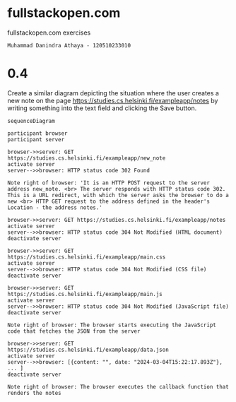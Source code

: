 # fullstackopen.com
fullstackopen.com exercises

    Muhammad Danindra Athaya - 120510233010

# 0.4
Create a similar diagram depicting the situation where the user creates a new note on the page https://studies.cs.helsinki.fi/exampleapp/notes by writing something into the text field and clicking the Save button.
 
    sequenceDiagram

    participant browser
    participant server

    browser->>server: GET https://studies.cs.helsinki.fi/exampleapp/new_note
    activate server
    server-->>browser: HTTP status code 302 Found

    Note right of browser: 'It is an HTTP POST request to the server address new_note. <br> The server responds with HTTP status code 302. This is a URL redirect, with which the server asks the browser to do a new <br> HTTP GET request to the address defined in the header's Location - the address notes.'

    browser->>server: GET https://studies.cs.helsinki.fi/exampleapp/notes
    activate server
    server-->>browser: HTTP status code 304 Not Modified (HTML document)
    deactivate server

    browser->>server: GET https://studies.cs.helsinki.fi/exampleapp/main.css
    activate server
    server-->>browser: HTTP status code 304 Not Modified (CSS file)
    deactivate server

    browser->>server: GET https://studies.cs.helsinki.fi/exampleapp/main.js
    activate server
    server-->>browser: HTTP status code 304 Not Modified (JavaScript file)
    deactivate server

    Note right of browser: The browser starts executing the JavaScript code that fetches the JSON from the server

    browser->>server: GET https://studies.cs.helsinki.fi/exampleapp/data.json
    activate server
    server-->>browser: [{content: "", date: "2024-03-04T15:22:17.893Z"}, ... ]
    deactivate server

    Note right of browser: The browser executes the callback function that renders the notes

    
